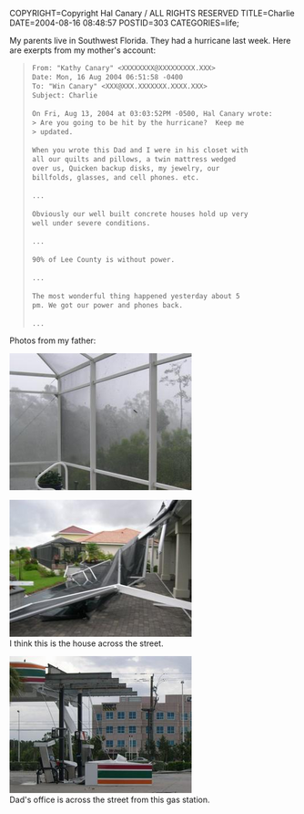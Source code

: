 COPYRIGHT=Copyright Hal Canary / ALL RIGHTS RESERVED
TITLE=Charlie
DATE=2004-08-16 08:48:57
POSTID=303
CATEGORIES=life;

My parents live in Southwest Florida. They had a hurricane last week. Here are exerpts from my mother's account:

>     
>     From: "Kathy Canary" <XXXXXXXX@XXXXXXXXX.XXX>
>     Date: Mon, 16 Aug 2004 06:51:58 -0400
>     To: "Win Canary" <XXX@XXX.XXXXXXX.XXXX.XXX>
>     Subject: Charlie
>     
>     On Fri, Aug 13, 2004 at 03:03:52PM -0500, Hal Canary wrote:
>     > Are you going to be hit by the hurricane?  Keep me
>     > updated.
>     
>     When you wrote this Dad and I were in his closet with
>     all our quilts and pillows, a twin mattress wedged
>     over us, Quicken backup disks, my jewelry, our
>     billfolds, glasses, and cell phones. etc.
>     
>     ...
>     
>     Obviously our well built concrete houses hold up very
>     well under severe conditions.
>     
>     ...
>     
>     90% of Lee County is without power.
>     
>     ...
>     
>     The most wonderful thing happened yesterday about 5
>     pm. We got our power and phones back.
>     
>     ...
>     

Photos from my father:

[![[Thumb]](/images/thumb/dad_2004-08_charlie_03ed.jpg)](/images/dad_2004-08_charlie_03ed.jpg)

[![[Thumb]](/images/thumb/dad_2004-08_charlie_10ed.jpg)](/images/dad_2004-08_charlie_10ed.jpg)  
I think this is the house across the street.

[![[Thumb]](/images/thumb/dad_2004-08_charlie_13ed.jpg)](/images/dad_2004-08_charlie_13ed.jpg)  
Dad's office is across the street from this gas station.
